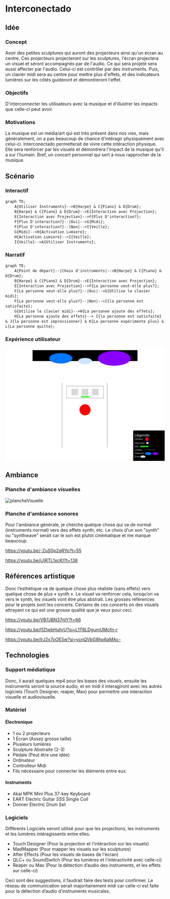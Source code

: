 # Interconectado 

## Idée

### Concept
Avoir des petites sculptures qui auront des projecteurs ainsi qu'un écran au centre. Ces projecteurs projecteront sur les sculptures, l'écran projectera un visuel et seront accompagnés par de l'audio. Ce qui sera projeté sera aussi affecter par l'audio. Celui-ci est contrôler par des instruments. Puis, un clavier midi sera au centre pour mettre plus d'effets, et des indicateurs lumières sur les côtés guideront et démontreront l'effet.

### Objectifs
D'interconnecter les utilisateurs avec la musique et d'illustrer les impacts que celle-ci peut avoir.

### Motivations 
La musique est un média/art qui est très présent dans nos vies, mais généralement, on a pas beaucoup de chance d'intéragir physiquement avec celui-ci. Interconectado permetterait de vivre cette intéraction physique. Elle sera renforcer par les visuels et démontrera l'impact de la musique qu'il a sur l'humain. Bref, un concert personnel qui sert à nous rapprocher de la musique.

## Scénario

### Interactif
```mermaid
graph TD;
    A{Utiliser Instruments}-->B{Harpe} & C{Piano} & D{Drum};
    B{Harpe} & C{Piano} & D{Drum}-->E{Interaction avec Projection};
    E{Interaction avec Projection}-->F{Plus D'interaction?};
    F{Plus D'interaction?}--|Oui|-->G{Midi};
    F{Plus D'interaction?}--|Non|-->I{Veille};
    G{Midi}-->H{Activation Lumiere};
    H{Activation Lumiere}-->I{Veille};
    I{Veille}-->A{Utiliser Instruments};
```
### Narratif
```mermaid
graph TD;
    A{Point de départ}--|Choix d'instruments|-->B{Harpe} & C{Piano} & D{Drum};
    B{Harpe} & C{Piano} & D{Drum}-->E{Interaction avec Projection};
    E{Interaction avec Projection}-->F{La personne veut-elle plus?};
    F{La personne veut-elle plus?}--|Oui|-->G{Utilise le clavier midi};
    F{La personne veut-elle plus?}--|Non|-->I{la personne est satisfaite};
    G{Utilise le clavier midi}-->H{La personne ajoute des effets};
    H{La personne ajoute des effets}--> I{la personne est satisfaite} & J{la personne est impressionner} & K{La personne expérimente plus} & L{La personne quitte};
```
### Expérience utilisateur
![UX](assets/UX.png)

## Ambiance

### Planche d'ambiance visuelles
![plancheVisuelle](assets/MoodBoard%20Visuel.png)

### Planche d'ambiance sonores 

Pour l'ambiance générale, je cherche quelque chose qui va de normal (instruments normal) vers des effets synth, etc. Le choix d'un son "synth" ou "synthwave" serait car le son est plutot cinématique et me marque beaucoup.

https://youtu.be/-ZuS0p2qRYo?t=55

https://youtu.be/iJjRTL1xcKI?t=138

## Références artistique
Donc l’esthétique va de quelque chose plus réaliste (sans effets) vers quelque chose de plus « synth ». Le visuel va renforcer cela, lorsqu’on va vers le synth, les visuels vont être plus abstrait. Les grosses références pour le projets sont les concerts. Certains de ces concerts on des visuels attrayant ce qui est une grosse qualité que je veux pour ceci.

https://youtu.be/VB7JBN37nlY?t=66

https://youtu.be/l1ZlwbHuhrU?si=L1T6LDgumUMcfn-r

https://youtu.be/lrJ2x7oOE5w?si=ycnQVbG8hp6aMAc-

## Technologies

### Support médiatique
Donc, il aurait quelques mp4 pour les bases des visuels, ensuite les instruments seront la source audio, et en midi il interagiront avec les autres logiciels (Touch Designer, reaper, Max) pour permettre une interaction visuelle et audiovisuelle.

### Matériel

#### Électronique
- 1 ou 2 projecteurs
- 1 Écran (Assez grosse taille)
- Plusieurs lumières
- Sculpture Abstraite (2-3)
- Pédale (Peut être une idée)
- Ordinateur
- Controlleur Midi
- Fils nécessaire pour connecter les éléments entre eux.

#### Instruments
- Akai MPK Mini Plus 37-key Keyboard
- EART Electric Guitar SSS Single Coil
- Donner Electric Drum Set


### Logiciels
Différents Logiciels seront utilisé pour que les projections, les instruments et les lumières intéragissents entre elles.

- Touch Designer (Pour la projection et l'intéraction sur les visuels)
- MadMapper (Pour mapper les visuels sur les sculptures)
- After Effects (Pour les visuels de bases de l'écran)
- QLC+ ou SoundSwitch (Pour les lumières et l'intéractivité avec celle-ci)
- Reaper ou Max (Pour la détection d’audio des instruments, et les effets sur celle-ci)

Ceci sont des suggestions, il faudrait faire des tests pour confirmer.
Le réseau de communication serait majoritairement midi car celle-ci est faite pour la détection d’audio d’instruments musicales.

